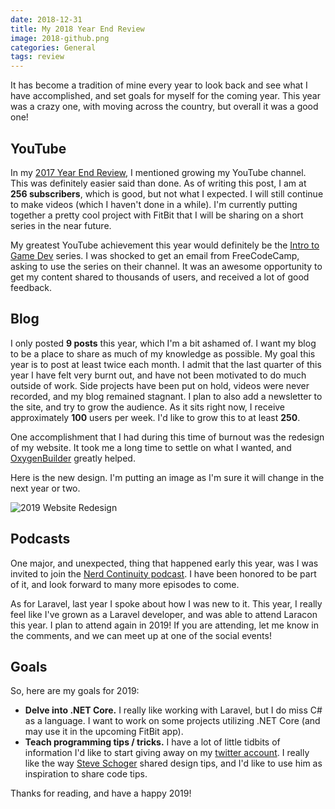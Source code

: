 ```yaml
---
date: 2018-12-31
title: My 2018 Year End Review
image: 2018-github.png
categories: General
tags: review
---
```

It has become a tradition of mine every year to look back and see what I have accomplished, and set goals for myself for the coming year. This year was a crazy one, with moving across the country, but overall it was a good one!

## YouTube

In my [2017 Year End Review](/2017-12-31-2017-year-end-review), I mentioned growing my YouTube channel. This was definitely easier said than done. As of writing this post, I am at **256 subscribers**, which is good, but not what I expected. I will still continue to make videos (which I haven't done in a while). I'm currently putting together a pretty cool project with FitBit that I will be sharing on a short series in the near future.

My greatest YouTube achievement this year would definitely be the [Intro to Game Dev](https://www.youtube.com/watch?v=QXkitAmRl9w&list=PLht-7jHewMA6Wywk_bk0RnD4OvHZ5qL2c) series. I was shocked to get an email from FreeCodeCamp, asking to use the series on their channel. It was an awesome opportunity to get my content shared to thousands of users, and received a lot of good feedback.

## Blog

I only posted **9 posts** this year, which I'm a bit ashamed of. I want my blog to be a place to share as much of my knowledge as possible. My goal this year is to post at least twice each month. I admit that the last quarter of this year I have felt very burnt out, and have not been motivated to do much outside of work. Side projects have been put on hold, videos were never recorded, and my blog remained stagnant. I plan to also add a newsletter to the site, and try to grow the audience. As it sits right now, I receive approximately **100** users per week. I'd like to grow this to at least **250**.

One accomplishment that I had during this time of burnout was the redesign of my website. It took me a long time to settle on what I wanted, and [OxygenBuilder](https://oxygenbuilder.com/) greatly helped.

Here is the new design. I'm putting an image as I'm sure it will change in the next year or two.

![2019 Website Redesign](/assets/images/2019-redesign.png)

## Podcasts

One major, and unexpected, thing that happened early this year, was I was invited to join the [Nerd Continuity podcast](https://www.nerdcontinuity.com/).  I have been honored to be part of it, and look forward to many more episodes to come.

As for Laravel, last year I spoke about how I was new to it. This year, I really feel like I've grown as a Laravel developer, and was able to attend Laracon this year. I plan to attend again in 2019! If you are attending, let me know in the comments, and we can meet up at one of the social events!

## Goals

So, here are my goals for 2019:

* **Delve into .NET Core.** I really like working with Laravel, but I do miss C# as a language. I want to work on some projects utilizing .NET Core (and may use it in the upcoming FitBit app).
* **Teach programming tips / tricks.** I have a lot of little tidbits of information I'd like to start giving away on my [twitter account](https://twitter.com/chrisjperko). I really like the way [Steve Schoger](https://twitter.com/steveschoger) shared design tips, and I'd like to use him as inspiration to share code tips.

Thanks for reading, and have a happy 2019!